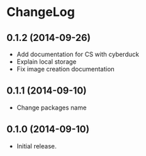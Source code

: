 ChangeLog
=========

0.1.2 (2014-09-26)
------------------
 -  Add documentation for CS with cyberduck
 -  Explain local storage
 -  Fix image creation documentation

0.1.1 (2014-09-10)
------------------
- Change packages name

0.1.0 (2014-09-10)
------------------
- Initial release.
